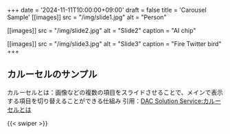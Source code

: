 +++
date = '2024-11-11T10:00:00+09:00'
draft = false
title = 'Carousel Sample'
[[images]]
src = "/img/slide1.jpg"
alt = "Person"

[[images]]
src = "/img/slide2.jpg"
alt = "Slide2"
caption = "AI chip"

[[images]]
src = "/img/slide3.jpg"
alt = "Slide3"
caption = "Fire Twitter bird"
+++

## カルーセルのサンプル

カルーセルとは：画像などの複数の項目をスライドさせることで、メインで表示する項目を切り替えることができる仕組み
引用：[DAC Solution Service:カルーセルとは](https://solutions.hakuhodody-one.co.jp/glossary/carousel-ad)
<body>
 <div>
   {{< swiper >}}

   <!-- Add Pagination -->
   <div class="swiper-pagination"></div>
   <div class="swiper-button-next"></div>
   <div class="swiper-button-prev"></div>
  </div>
</body>
